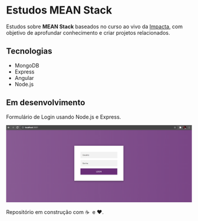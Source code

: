 # Estudos MEAN Stack

Estudos sobre **MEAN Stack** baseados no curso ao vivo da [Impacta](https://impacta.com.br), com objetivo de aprofundar conhecimento e criar projetos relacionados. 

## Tecnologias
- MongoDB
- Express
- Angular
- Node.js

## Em desenvolvimento

Formulário de Login usando Node.js e Express.

![form-login](https://github.com/samantafluture/mean-stack-studies/blob/main/4%20-%20Express%20MVC/nodeEventos/public/images/login-form.png?raw=true)

Repositório em construção com :coffee: &nbsp;e :heart:.
